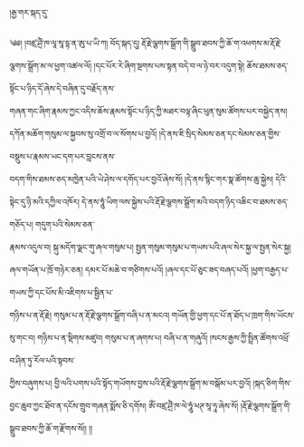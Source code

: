 ﻿  
།རྒྱ་གར་སྐད་དུ་  
  
༄༅། །བཛྲ་ཤྲྀཾ་ཁ་ལཱ་སཱ་དྷ་ན་ཨུ་པ་ཡི་ཀ། བོད་སྐད་དུ། རྡོ་རྗེ་ལྕགས་སྒྲོག་གི་སྒྲུབ་ཐབས་ཀྱི་ཆོ་ག་འཕགས་མ་རྡོ་རྗེ་ལྕགས་སྒྲོག་མ་ལ་ཕྱག་འཚལ་ལོ། །དང་པོར་རེ་ཞིག་སྔགས་པས་སྟན་བདེ་བ་ལ་ཉེ་བར་འདུག་སྟེ། ཆོས་ཐམས་ཅད་སྟོང་པ་ཉིད་དོ་ཞེས་དེ་བཞིན་དུ་བརྗོད་ནས་  
གཞན་གང་ཞིག་རྣམས་ཀྱང་འདིས་ཆོས་རྣམས་སྟོང་པ་ཉིད་ཀྱི་མཐར་བལྟ་ཞིང་ཕུན་སུམ་ཚོགས་པར་བསྐྱེད་ནས། དཀོན་མཆོག་གསུམ་ལ་སྐྱབས་སུ་འགྲོ་བ་ལ་སོགས་པ་བྱའོ། །དེ་ནས་ཇི་སྲིད་སེམས་ཅན་དང་སེམས་ཅན་གྱིས་བསྡུས་པ་རྣམས་ཡང་དག་པར་བླངས་ནས་  
བདག་གིས་ཐམས་ཅད་མཁྱེན་པའི་ཡེ་ཤེས་ལ་དགོད་པར་བྱའོ་ཞེས་སོ། །དེ་ནས་སྙིང་གར་སྣ་ཚོགས་ཆུ་སྐྱེས། དེའི་སྟེང་དུ་ཉི་མའི་དཀྱིལ་འཁོར། དེ་ནས་ཧཱུཾ་ཡིག་ལས་སྐྱེས་པའི་རྡོ་རྗེ་ལྕགས་སྒྲོག་མའི་བདག་ཉིད་འཆིང་བ་ཐམས་ཅད་གཅོད་པ། གདུག་པའི་སེམས་ཅན་  
རྣམས་འདུལ་བ། སྐུ་མདོག་ལྗང་གུ་ཞལ་གསུམ་པ། སྤྱན་གསུམ་གསུམ་པ་གཡས་པའི་ཞལ་སེར་སྐྱ་ལ་སྤྱན་སེར་སྐྱ། ཞལ་གཡོན་པ་ཁྲོ་གཉེར་ཅན། དམར་པོ་མཆེ་བ་གཙིགས་པའོ། །ཞལ་དང་པོ་ཅུང་ཟད་བཞད་པའོ། །ཕྱག་བརྒྱད་པ་གཡས་ཀྱི་དང་པོས་མི་འཇིགས་པ་སྦྱིན་པ་  
གཉིས་པ་ན་རྡོ་རྗེ། གསུམ་པ་ན་རྡོ་རྗེ་ལྕགས་སྒྲོག་བཞི་པ་ན་མངའ། གཡོན་གྱི་ཕྱག་དང་པོ་ན་ཐོད་པ་ཁྲག་གིས་ཡོངས་སུ་གང་བ། གཉིས་པ་ན་སྡིགས་མཛུབ། གསུམ་པ་ན་ཞགས་པ། བཞི་པ་ན་གཞུའོ། །སངས་རྒྱས་ཀྱི་སྤྲིན་ཚོགས་འཕྲོ་བ་ཤིན་ཏུ་རོལ་པའི་སྟབས་  
ཀྱིས་བཞུགས་པ། བྱི་ལའི་པགས་པའི་སྟོད་གཡོགས་བྱས་པའི་རྡོ་རྗེ་ལྕགས་སྒྲོག་མ་བསྒོམ་པར་བྱའོ། །སྐད་ཅིག་གིས་བྱང་ཆུབ་ཀྱང་ཐོབ་ན་དངོས་གྲུབ་གཞན་སྨོས་ཅི་དགོས། ཨོཾ་བཛྲ་ཤྲྀཾ་ཁ་ལེ་ཧཱུཾ་ཕཊ་སཱ་ཧཱ་ཞེས་སོ། །རྡོ་རྗེ་ལྕགས་སྒྲོག་གི་སྒྲུབ་ཐབས་ཀྱི་ཆོ་ག་རྫོགས་སོ།། །།  
  
  

